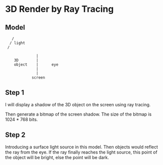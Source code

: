 3D Render by Ray Tracing
===========

Model
-----------
       /
      / light
     /

                  |	
        3D        |
        object    |      eye
                  |
                  |
                screen

Step 1
------

I will display a shadow of the 3D object on the screen using ray tracing.

Then generate a bitmap of the screen shadow. The size of the bitmap is
1024 * 768 bits.

Step 2
------

Introducing a surface light source in this model. Then objects would
reflect the ray from the eye. If the ray finally reaches the light
source, this point of the object will be bright, else the point will be
dark.
